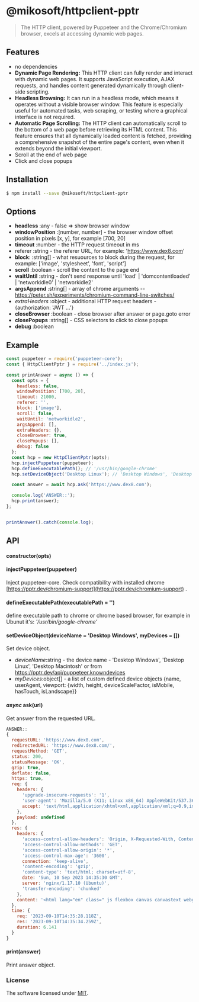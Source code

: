 # @mikosoft/httpclient-pptr
> The HTTP client, powered by Puppeteer and the Chrome/Chromium browser, excels at accessing dynamic web pages.



## Features
- no dependencies
- **Dynamic Page Rendering:** This HTTP client can fully render and interact with dynamic web pages. It supports JavaScript execution, AJAX requests, and handles content generated dynamically through client-side scripting.
- **Headless Browsing:** It can run in a headless mode, which means it operates without a visible browser window. This feature is especially useful for automated tasks, web scraping, or testing where a graphical interface is not required.
- **Automatic Page Scrolling:** The HTTP client can automatically scroll to the bottom of a web page before retrieving its HTML content. This feature ensures that all dynamically loaded content is fetched, providing a comprehensive snapshot of the entire page's content, even when it extends beyond the initial viewport.
- Scroll at the end of web page
- Click and close popups



## Installation
```bash
$ npm install --save @mikosoft/httpclient-pptr
```


## Options
   * **headless** :any - false => show browser window
   *  **windowPosition** :[number, number] - the browser window offset position in pixels [x, y], for example [700, 20]
   *  **timeout** :number - the HTTP request timeout in ms
   *  referer :string - the referer URL, for example: 'https://www.dex8.com'
   *  **block**: :string[] - what resuources to block during the request, for example: ['image', 'stylesheet', 'font', 'script']
   *  **scroll** :boolean - scroll the content to the page end
   *  **waitUntil** :string - don't send response until 'load' | 'domcontentloaded' | 'networkidle0' | 'networkidle2'
   *  **argsAppend** :string[] - array of chrome arguments -- https://peter.sh/experiments/chromium-command-line-switches/
   *  *extraHeaders* :object - additional HTTP request headers - {authorization: 'JWT ...'}
   *  **closeBrowser** :boolean - close browser after answer or page.goto error
   *  **closePopups** :string[] - CSS selectors to click to close popups
   *  **debug** :boolean



## Example
```js
const puppeteer = require('puppeteer-core');
const { HttpClientPptr } = require('../index.js');

const printAnswer = async () => {
  const opts = {
    headless: false,
    windowPosition: [700, 20],
    timeout: 21000,
    referer: '',
    block: ['image'],
    scroll: false,
    waitUntil: 'networkidle2',
    argsAppend: [],
    extraHeaders: {},
    closeBrowser: true,
    closePopups: [],
    debug: false
  };
  const hcp = new HttpClientPptr(opts);
  hcp.injectPuppeteer(puppeteer);
  hcp.defineExecutablePath(); // '/usr/bin/google-chrome'
  hcp.setDeviceObject('Desktop Linux'); // 'Desktop Windows', 'Desktop Linux', 'Desktop Macintosh' or from https://pptr.dev/api/puppeteer.knowndevices

  const answer = await hcp.ask('https://www.dex8.com');

  console.log('ANSWER::');
  hcp.print(answer);
};


printAnswer().catch(console.log);
```

## API
#### constructor(opts)

#### injectPuppeteer(puppeteer)
Inject puppeteer-core. Check compatibility with installed chrome [https://pptr.dev/chromium-support](https://pptr.dev/chromium-support) .

#### defineExecutablePath(executablePath = '')
define executable path to chrome or chrome based browser, for example in Ubunut it's: *'/usr/bin/google-chrome'*

#### setDeviceObject(deviceName = 'Desktop Windows', myDevices = [])
Set device object.
- *deviceName*:string - the device name - 'Desktop Windows', 'Desktop Linux', 'Desktop Macintosh' or from https://pptr.dev/api/puppeteer.knowndevices
- *myDevices*:object[] - a list of custom defined device objects {name, userAgent, viewport: {width, height, deviceScaleFactor, isMobile, hasTouch, isLandscape}}


#### *async* ask(url)
Get answer from the requested URL.

```js
ANSWER::
{
  requestURL: 'https://www.dex8.com',
  redirectedURL: 'https://www.dex8.com/',
  requestMethod: 'GET',
  status: 200,
  statusMessage: 'OK',
  gzip: true,
  deflate: false,
  https: true,
  req: {
    headers: {
      'upgrade-insecure-requests': '1',
      'user-agent': 'Mozilla/5.0 (X11; Linux x86_64) AppleWebKit/537.36 (KHTML, like Gecko) Chrome/80.0.3987.122 Safari/537.36',
      accept: 'text/html,application/xhtml+xml,application/xml;q=0.9,image/avif,image/webp,image/apng,*/*;q=0.8,application/signed-exchange;v=b3;q=0.7'
    },
    payload: undefined
  },
  res: {
    headers: {
      'access-control-allow-headers': 'Origin, X-Requested-With, Content-Type, Accept, Authorization',
      'access-control-allow-methods': 'GET',
      'access-control-allow-origin': '*',
      'access-control-max-age': '3600',
      connection: 'keep-alive',
      'content-encoding': 'gzip',
      'content-type': 'text/html; charset=utf-8',
      date: 'Sun, 10 Sep 2023 14:35:30 GMT',
      server: 'nginx/1.17.10 (Ubuntu)',
      'transfer-encoding': 'chunked'
    },
    content: '<html lang="en" class=" js flexbox canvas canvastext webgl no-touch geolocation postmessage websqldatabase indexeddb hashchange history draganddrop websockets rgba hsla multiplebgs backgroundsize borderimage borderradius boxshadow textshadow opacity cssanimations csscolumns cssgradients cssreflections csstransforms csstransforms3d csstransitions fo'... 42566 more characters
  },
  time: {
    req: '2023-09-10T14:35:28.118Z',
    res: '2023-09-10T14:35:34.259Z',
    duration: 6.141
  }
}


```


#### print(answer)
Print answer object.


### License
The software licensed under [MIT](LICENSE).
